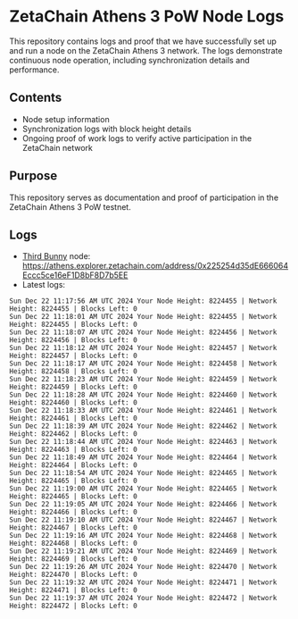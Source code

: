 # ZetaChain Athens 3 PoW Node Logs
This repository contains logs and proof that we have successfully set up and run a node on the ZetaChain Athens 3 network. The logs demonstrate continuous node operation, including synchronization details and performance.

## Contents
- Node setup information
- Synchronization logs with block height details
- Ongoing proof of work logs to verify active participation in the ZetaChain network

## Purpose
This repository serves as documentation and proof of participation in the ZetaChain Athens 3 PoW testnet.

## Logs

- [Third Bunny](https://thirdbunny.xyz/) node: https://athens.explorer.zetachain.com/address/0x225254d35dE666064Eccc5ce16eF1D8bF8D7b5EE
- Latest logs:
```
Sun Dec 22 11:17:56 AM UTC 2024 Your Node Height: 8224455 | Network Height: 8224455 | Blocks Left: 0
Sun Dec 22 11:18:01 AM UTC 2024 Your Node Height: 8224455 | Network Height: 8224455 | Blocks Left: 0
Sun Dec 22 11:18:07 AM UTC 2024 Your Node Height: 8224456 | Network Height: 8224456 | Blocks Left: 0
Sun Dec 22 11:18:12 AM UTC 2024 Your Node Height: 8224457 | Network Height: 8224457 | Blocks Left: 0
Sun Dec 22 11:18:17 AM UTC 2024 Your Node Height: 8224458 | Network Height: 8224458 | Blocks Left: 0
Sun Dec 22 11:18:23 AM UTC 2024 Your Node Height: 8224459 | Network Height: 8224459 | Blocks Left: 0
Sun Dec 22 11:18:28 AM UTC 2024 Your Node Height: 8224460 | Network Height: 8224460 | Blocks Left: 0
Sun Dec 22 11:18:33 AM UTC 2024 Your Node Height: 8224461 | Network Height: 8224461 | Blocks Left: 0
Sun Dec 22 11:18:39 AM UTC 2024 Your Node Height: 8224462 | Network Height: 8224462 | Blocks Left: 0
Sun Dec 22 11:18:44 AM UTC 2024 Your Node Height: 8224463 | Network Height: 8224463 | Blocks Left: 0
Sun Dec 22 11:18:49 AM UTC 2024 Your Node Height: 8224464 | Network Height: 8224464 | Blocks Left: 0
Sun Dec 22 11:18:54 AM UTC 2024 Your Node Height: 8224465 | Network Height: 8224465 | Blocks Left: 0
Sun Dec 22 11:19:00 AM UTC 2024 Your Node Height: 8224465 | Network Height: 8224465 | Blocks Left: 0
Sun Dec 22 11:19:05 AM UTC 2024 Your Node Height: 8224466 | Network Height: 8224466 | Blocks Left: 0
Sun Dec 22 11:19:10 AM UTC 2024 Your Node Height: 8224467 | Network Height: 8224467 | Blocks Left: 0
Sun Dec 22 11:19:16 AM UTC 2024 Your Node Height: 8224468 | Network Height: 8224468 | Blocks Left: 0
Sun Dec 22 11:19:21 AM UTC 2024 Your Node Height: 8224469 | Network Height: 8224469 | Blocks Left: 0
Sun Dec 22 11:19:26 AM UTC 2024 Your Node Height: 8224470 | Network Height: 8224470 | Blocks Left: 0
Sun Dec 22 11:19:32 AM UTC 2024 Your Node Height: 8224471 | Network Height: 8224471 | Blocks Left: 0
Sun Dec 22 11:19:37 AM UTC 2024 Your Node Height: 8224472 | Network Height: 8224472 | Blocks Left: 0
```
